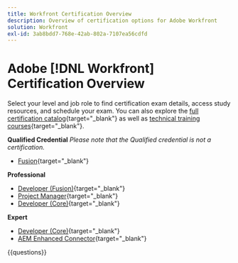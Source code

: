 ```yaml
---
title: Workfront Certification Overview
description: Overview of certification options for Adobe Workfront
solution: Workfront
exl-id: 3ab8bdd7-768e-42ab-802a-7107ea56cdfd
---
```

# Adobe [!DNL Workfront] Certification Overview

Select your level and job role to find certification exam details, access study resources, and schedule your exam. You can also explore the [full certification catalog](https://certification.adobe.com/certifications){target="_blank"} as well as [technical training courses](https://certification.adobe.com/courses/?/courses){target="_blank"}.

**Qualified Credential**
_Please note that the Qualified credential is not a certification._

* [Fusion](https://certification.adobe.com/certification/fusion-qualified-credential){target="_blank"} <!--AD2-E902-->

**Professional**

* [Developer (Fusion)](https://certification.adobe.com/certification/fusion-developer-professional){target="_blank"} <!--AD0-E902-->
* [Project Manager](https://certification.adobe.com/certification/project-manager-professional){target="_blank"} <!--AD0-E903-->
* [Developer (Core)](https://certification.adobe.com/certification/core-developer-professional){target="_blank"} <!--AD0-E908-->

**Expert**

* [Developer (Core)](https://certification.adobe.com/certification/core-developer-expert){target="_blank"} <!--AD0-E907-->
* [AEM Enhanced Connector](https://certification.adobe.com/certification/experience-manager-enhanced-connector-expert){target="_blank"} <!--AD0-E906-->

{{questions}}

